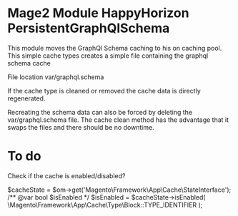 # Mage2 Module HappyHorizon PersistentGraphQlSchema

This module moves the GraphQl Schema caching to his on caching pool.
This simple cache types creates a simple file containing the graphql schema cache

File location
var/graphql.schema

If the cache type is cleaned or removed the cache data is directly regenerated. 

Recreating the schema data can also be forced by deleting the var/graphql.schema file.
The cache clean method has the advantage that it swaps the files and there should be no downtime. 

# To do
Check if the cache is enabled/disabled?

$cacheState = $om->get('Magento\Framework\App\Cache\StateInterface');
/** @var bool $isEnabled */
$isEnabled = $cacheState->isEnabled(
\Magento\Framework\App\Cache\Type\Block::TYPE_IDENTIFIER
);

